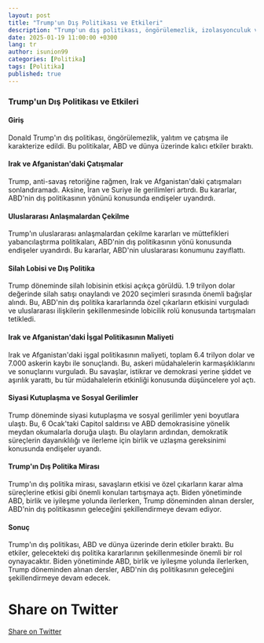 ```yaml
---
layout: post
title: "Trump'un Dış Politikası ve Etkileri"
description: "Trump'un dış politikası, öngörülemezlik, izolasyonculuk ve karşıtlık ile karakterize edildi ve ABD ile dünya üzerinde kalıcı bir etki bıraktı."
date: 2025-01-19 11:00:00 +0300
lang: tr
author: isunion99
categories: [Politika]
tags: [Politika]
published: true
---
```



### Trump'un Dış Politikası ve Etkileri


#### Giriş
Donald Trump'ın dış politikası, öngörülemezlik, yalıtım ve çatışma ile karakterize edildi. Bu politikalar, ABD ve dünya üzerinde kalıcı etkiler bıraktı.

#### Irak ve Afganistan'daki Çatışmalar
Trump, anti-savaş retoriğine rağmen, Irak ve Afganistan'daki çatışmaları sonlandıramadı. Aksine, İran ve Suriye ile gerilimleri artırdı. Bu kararlar, ABD'nin dış politikasının yönünü konusunda endişeler uyandırdı.

#### Uluslararası Anlaşmalardan Çekilme
Trump'ın uluslararası anlaşmalardan çekilme kararları ve müttefikleri yabancılaştırma politikaları, ABD'nin dış politikasının yönü konusunda endişeler uyandırdı. Bu kararlar, ABD'nin uluslararası konumunu zayıflattı.

#### Silah Lobisi ve Dış Politika
Trump döneminde silah lobisinin etkisi açıkça görüldü. 1.9 trilyon dolar değerinde silah satışı onaylandı ve 2020 seçimleri sırasında önemli bağışlar alındı. Bu, ABD'nin dış politika kararlarında özel çıkarların etkisini vurguladı ve uluslararası ilişkilerin şekillenmesinde lobicilik rolü konusunda tartışmaları tetikledi.

#### Irak ve Afganistan'daki İşgal Politikasının Maliyeti
Irak ve Afganistan'daki işgal politikasının maliyeti, toplam 6.4 trilyon dolar ve 7.000 askerin kaybı ile sonuçlandı. Bu, askeri müdahalelerin karmaşıklıklarını ve sonuçlarını vurguladı. Bu savaşlar, istikrar ve demokrasi yerine şiddet ve aşırılık yarattı, bu tür müdahalelerin etkinliği konusunda düşüncelere yol açtı.

#### Siyasi Kutuplaşma ve Sosyal Gerilimler
Trump döneminde siyasi kutuplaşma ve sosyal gerilimler yeni boyutlara ulaştı. Bu, 6 Ocak'taki Capitol saldırısı ve ABD demokrasisine yönelik meydan okumalarla doruğa ulaştı. Bu olayların ardından, demokratik süreçlerin dayanıklılığı ve ilerleme için birlik ve uzlaşma gereksinimi konusunda endişeler uyandı.

#### Trump'ın Dış Politika Mirası
Trump'ın dış politika mirası, savaşların etkisi ve özel çıkarların karar alma süreçlerine etkisi gibi önemli konuları tartışmaya açtı. Biden yönetiminde ABD, birlik ve iyileşme yolunda ilerlerken, Trump döneminden alınan dersler, ABD'nin dış politikasının geleceğini şekillendirmeye devam ediyor.

#### Sonuç
Trump'ın dış politikası, ABD ve dünya üzerinde derin etkiler bıraktı. Bu etkiler, gelecekteki dış politika kararlarının şekillenmesinde önemli bir rol oynayacaktır. Biden yönetiminde ABD, birlik ve iyileşme yolunda ilerlerken, Trump döneminden alınan dersler, ABD'nin dış politikasının geleceğini şekillendirmeye devam edecek.
<h1>Share on Twitter</h1>


<a href="https://twitter.com/intent/tweet?text={{ page.description | url_escape }}&url={{ site.url }}{{ page.url | url_escape }}" target="_blank">Share on Twitter</a>


<script data-goatcounter="https://gg123.goatcounter.com/count"
    async src="//gc.zgo.at/count.js"></script>
